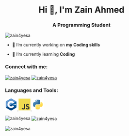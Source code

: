 <h1 align="center">Hi 👋, I'm Zain Ahmed</h1>
<h3 align="center">A Programming Student</h3>

<p align="left"> <img src="https://komarev.com/ghpvc/?username=zain4yesa&label=Profile%20views&color=0e75b6&style=flat" alt="zain4yesa" /> </p>



- 🔭 I’m currently working on **my Coding skills**

- 🌱 I’m currently learning **Coding**

<h3 align="left">Connect with me:</h3>
<p align="left">
<a href="https://linkedin.com/in/zain4yesa" target="blank"><img align="center" src="https://raw.githubusercontent.com/rahuldkjain/github-profile-readme-generator/master/src/images/icons/Social/linked-in-alt.svg" alt="zain4yesa" height="30" width="40" /></a>
<a href="https://www.youtube.com/c/zain4yesa" target="blank"><img align="center" src="https://raw.githubusercontent.com/rahuldkjain/github-profile-readme-generator/master/src/images/icons/Social/youtube.svg" alt="zain4yesa" height="30" width="40" /></a>
</p>

<h3 align="left">Languages and Tools:</h3>
<p align="left"> <a href="https://www.w3schools.com/cpp/" target="_blank" rel="noreferrer"> <img src="https://raw.githubusercontent.com/devicons/devicon/master/icons/cplusplus/cplusplus-original.svg" alt="cplusplus" width="40" height="40"/> </a> <a href="https://developer.mozilla.org/en-US/docs/Web/JavaScript" target="_blank" rel="noreferrer"> <img src="https://raw.githubusercontent.com/devicons/devicon/master/icons/javascript/javascript-original.svg" alt="javascript" width="40" height="40"/> </a> <a href="https://www.python.org" target="_blank" rel="noreferrer"> <img src="https://raw.githubusercontent.com/devicons/devicon/master/icons/python/python-original.svg" alt="python" width="40" height="40"/> </a> </p>

<p><img align="left" src="https://github-readme-stats.vercel.app/api/top-langs?username=zain4yesa&show_icons=true&locale=en&layout=compact" alt="zain4yesa" /></p>

<p>&nbsp;<img align="center" src="https://github-readme-stats.vercel.app/api?username=zain4yesa&show_icons=true&locale=en" alt="zain4yesa" /></p>

<p><img align="center" src="https://github-readme-streak-stats.herokuapp.com/?user=zain4yesa&" alt="zain4yesa" /></p>
